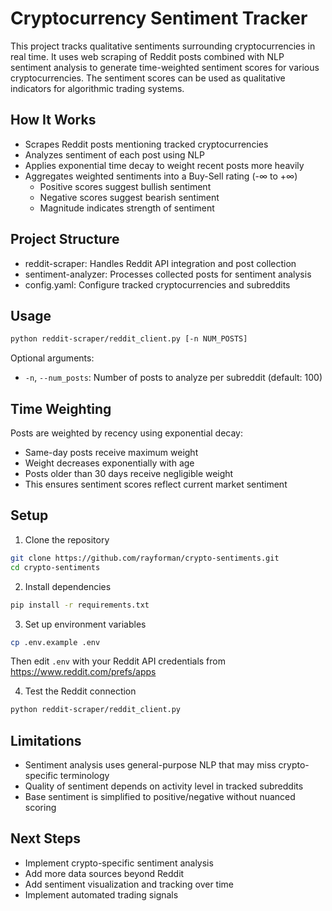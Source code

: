 # Cryptocurrency Sentiment Tracker

This project tracks qualitative sentiments surrounding cryptocurrencies in real time. It uses web scraping of Reddit posts combined with NLP sentiment analysis to generate time-weighted sentiment scores for various cryptocurrencies. The sentiment scores can be used as qualitative indicators for algorithmic trading systems.

## How It Works
- Scrapes Reddit posts mentioning tracked cryptocurrencies
- Analyzes sentiment of each post using NLP
- Applies exponential time decay to weight recent posts more heavily
- Aggregates weighted sentiments into a Buy-Sell rating (-∞ to +∞)
  - Positive scores suggest bullish sentiment
  - Negative scores suggest bearish sentiment
  - Magnitude indicates strength of sentiment

## Project Structure
- reddit-scraper: Handles Reddit API integration and post collection
- sentiment-analyzer: Processes collected posts for sentiment analysis
- config.yaml: Configure tracked cryptocurrencies and subreddits

## Usage
```bash
python reddit-scraper/reddit_client.py [-n NUM_POSTS]
```
Optional arguments:
- `-n`, `--num_posts`: Number of posts to analyze per subreddit (default: 100)

## Time Weighting
Posts are weighted by recency using exponential decay:
- Same-day posts receive maximum weight
- Weight decreases exponentially with age
- Posts older than 30 days receive negligible weight
- This ensures sentiment scores reflect current market sentiment

## Setup

1. Clone the repository
```bash
git clone https://github.com/rayforman/crypto-sentiments.git
cd crypto-sentiments
```

2. Install dependencies
```bash
pip install -r requirements.txt
```

3. Set up environment variables
```bash
cp .env.example .env
```
Then edit `.env` with your Reddit API credentials from https://www.reddit.com/prefs/apps

4. Test the Reddit connection
```bash
python reddit-scraper/reddit_client.py
```

## Limitations
- Sentiment analysis uses general-purpose NLP that may miss crypto-specific terminology
- Quality of sentiment depends on activity level in tracked subreddits
- Base sentiment is simplified to positive/negative without nuanced scoring

## Next Steps
- Implement crypto-specific sentiment analysis
- Add more data sources beyond Reddit
- Add sentiment visualization and tracking over time
- Implement automated trading signals

<!-- Rest of the template sections remain commented out as before -->